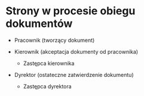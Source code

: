 # Strony w procesie obiegu dokumentów

* Pracownik (tworzący dokument)

* Kierownik (akceptacja dokumenty od pracownika)

  * Zastępca kierownika

* Dyrektor (ostateczne zatwierdzenie dokumentu)

  * Zastępca dyrektora

